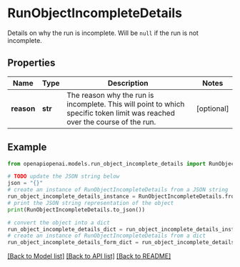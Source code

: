 # RunObjectIncompleteDetails

Details on why the run is incomplete. Will be `null` if the run is not incomplete.

## Properties

Name | Type | Description | Notes
------------ | ------------- | ------------- | -------------
**reason** | **str** | The reason why the run is incomplete. This will point to which specific token limit was reached over the course of the run. | [optional] 

## Example

```python
from openapiopenai.models.run_object_incomplete_details import RunObjectIncompleteDetails

# TODO update the JSON string below
json = "{}"
# create an instance of RunObjectIncompleteDetails from a JSON string
run_object_incomplete_details_instance = RunObjectIncompleteDetails.from_json(json)
# print the JSON string representation of the object
print(RunObjectIncompleteDetails.to_json())

# convert the object into a dict
run_object_incomplete_details_dict = run_object_incomplete_details_instance.to_dict()
# create an instance of RunObjectIncompleteDetails from a dict
run_object_incomplete_details_form_dict = run_object_incomplete_details.from_dict(run_object_incomplete_details_dict)
```
[[Back to Model list]](../README.md#documentation-for-models) [[Back to API list]](../README.md#documentation-for-api-endpoints) [[Back to README]](../README.md)


